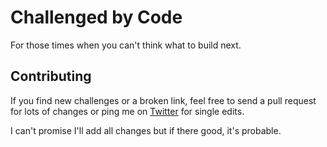 # Challenged by Code
For those times when you can't think what to build next.

## Contributing
If you find new challenges or a broken link, feel free to send a pull request
for lots of changes or ping me on [Twitter](https://twitter.com/Macabhaird) for
single edits.

I can't promise I'll add all changes but if there good, it's probable.
